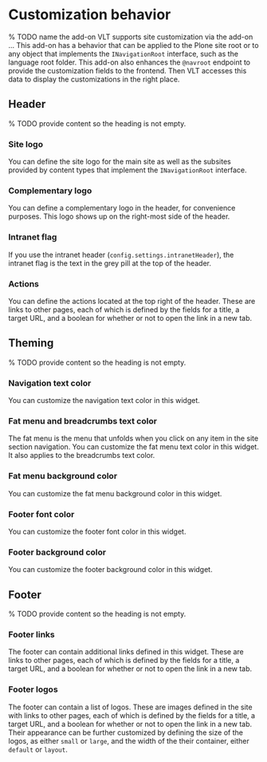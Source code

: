 # Customization behavior

% TODO name the add-on
VLT supports site customization via the add-on ...
This add-on has a behavior that can be applied to the Plone site root or to any object that implements the `INavigationRoot` interface, such as the language root folder.
This add-on also enhances the `@navroot` endpoint to provide the customization fields to the frontend.
Then VLT accesses this data to display the customizations in the right place.


## Header

% TODO provide content so the heading is not empty.

### Site logo

You can define the site logo for the main site as well as the subsites provided by content types that implement the `INavigationRoot` interface.

### Complementary logo

You can define a complementary logo in the header, for convenience purposes.
This logo shows up on the right-most side of the header.

### Intranet flag

If you use the intranet header (`config.settings.intranetHeader`), the intranet flag is the text in the grey pill at the top of the header.

### Actions

You can define the actions located at the top right of the header.
These are links to other pages, each of which is defined by the fields for a title, a target URL, and a boolean for whether or not to open the link in a new tab.


## Theming

% TODO provide content so the heading is not empty.

### Navigation text color

You can customize the navigation text color in this widget.

### Fat menu and breadcrumbs text color

The fat menu is the menu that unfolds when you click on any item in the site section navigation.
You can customize the fat menu text color in this widget.
It also applies to the breadcrumbs text color.

### Fat menu background color

You can customize the fat menu background color in this widget.

### Footer font color

You can customize the footer font color in this widget.

### Footer background color

You can customize the footer background color in this widget.


## Footer

% TODO provide content so the heading is not empty.

### Footer links

The footer can contain additional links defined in this widget.
These are links to other pages, each of which is defined by the fields for a title, a target URL, and a boolean for whether or not to open the link in a new tab.

### Footer logos

The footer can contain a list of logos.
These are images defined in the site with links to other pages, each of which is defined by the fields for a title, a target URL, and a boolean for whether or not to open the link in a new tab.
Their appearance can be further customized by defining the size of the logos, as either `small` or `large`, and the width of the their container, either `default` or `layout`.
